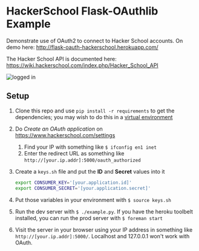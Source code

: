# HackerSchool Flask-OAuthlib Example

Demonstrate use of OAuth2 to connect to Hacker School accounts. On demo here: http://flask-oauth-hackerschool.herokuapp.com/

The Hacker School API is documented here: https://wiki.hackerschool.com/index.php/Hacker_School_API

![logged in](https://raw.github.com/plredmond/flask-oauth-hackerschool-py/master/images/loggedin.png)

## Setup

1. Clone this repo and use `pip install -r requirements` to get the dependencies; you may wish to do this in a [virtual environment](https://docs.python.org/dev/library/venv.html)
1. Do *Create an OAuth application* on https://www.hackerschool.com/settings
   1. Find your IP with something like `$ ifconfig en1 inet`
   2. Enter the redirect URL as something like `http://[your.ip.addr]:5000/oauth_authorized`
2. Create a `keys.sh` file and put the **ID** and **Secret** values into it
   ```bash
   export CONSUMER_KEY='[your.application.id]'
   export CONSUMER_SECRET='[your.application.secret]'
   ```

3. Put those variables in your environment with `$ source keys.sh`
4. Run the dev server with `$ ./example.py`. If you have the heroku toolbelt installed, you can run the prod server with `$ foreman start`
5. Visit the server in your browser using your IP address in something like `http://[your.ip.addr]:5000/`. Localhost and 127.0.0.1 won't work with OAuth.
